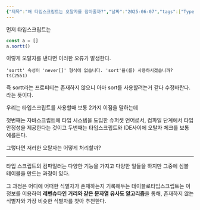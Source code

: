 ```yaml
---
{"제목":"왜 타입스크립트는 오탈자를 잡아줄까?","날짜":"2025-06-07","tags":["TypeScript"],"dg-publish":true,"permalink":"/공부/TypeScript/어떻게 타입스크립트는 오탈자를 잡아줄까?/","dgPassFrontmatter":true,"created":"2025-06-04T21:33:14.715+09:00","updated":"2025-06-07T15:32:38.840+09:00"}
---
```


먼저 타입스크립트는

```ts
const a = []
a.sortt()
```


이렇게 오탈자를 낸다면 이러한 오류가 발생한다.

`'sortt' 속성이 'never[]' 형식에 없습니다. 'sort'을(를) 사용하시겠습니까?ts(2551)`

즉 sortt라는 프로퍼티는 존재하지 않으니 아마 sort를 사용할려는거 같다 수정바란다.
라는 뜻이다.

우리는 타입스크립트를 사용할때 보통 2가지 이점을 말하는데

첫번째는 자바스크립트에 타입 시스템을 도입한 슈퍼셋 언어로서, 컴파일 단계에서 타입 안정성을 제공한다는 것이고
두번째는 타입스크립트와 IDE사이에 오탈자 체크를 보통 예를든다.

그렇다면 저러한 오탈자는 어떻게 처리할까?

---

타입 스크립트의 컴파일러는 다양한 기능을 가지고 다양한 일들을 하지만 그중에 심볼 테이블을 만드는 과정이 있다.

그 과정은 어디에 어떠한 식별자가 존재하는지 기록해두는 테이블로타입스크립트는 이 정보를 이용하여 **레벤슈타인 거리와 같은 문자열 유사도 알고리즘**을 통해, 존재하지 않는 식별자와 가장 비슷한 식별자를 찾아 추천한다. 



